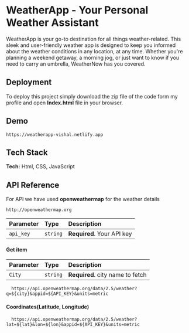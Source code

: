 
# WeatherApp - Your Personal Weather Assistant

WeatherApp is your go-to destination for all things weather-related. This sleek and user-friendly weather app is designed to keep you informed about the weather conditions in any location, at any time. Whether you're planning a weekend getaway, a morning jog, or just want to know if you need to carry an umbrella, WeatherNow has you covered.





## Deployment

To deploy this project simply download the zip file of the code form my profile and open **Index.html** file in your browser.



## Demo

```
https://weatherapp-vishal.netlify.app
```






## Tech Stack

**Tech:** Html, CSS, JavaScript



## API Reference

For API we have used **openweathermap** for the weather details

```http
http://openweathermap.org
```

| Parameter | Type     | Description                |
| :-------- | :------- | :------------------------- |
| `api_key` | `string` | **Required**. Your API key |

#### Get item

| Parameter | Type     | Description                       |
| :-------- | :------- | :-------------------------------- |
| `City`      | `string` | **Required**. city name to fetch |


```http
  https://api.openweathermap.org/data/2.5/weather?q=${city}&appid=${API_KEY}&units=metric
```



#### Coordinates(Latitude, Longitude)

```http
  https://api.openweathermap.org/data/2.5/weather?lat=${lat}&lon=${lon}&appid=${API_KEY}&units=metric
```



